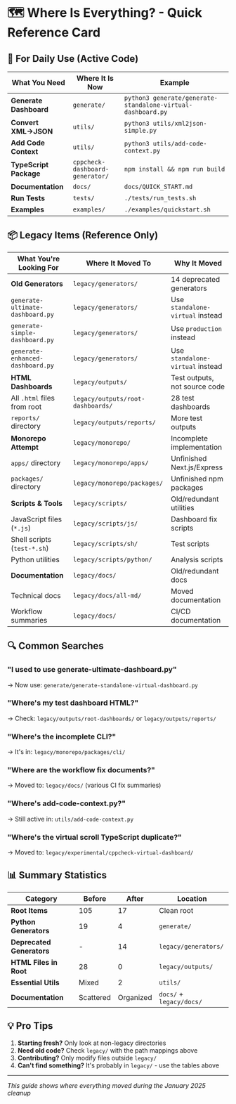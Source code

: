 # 🗺️ Where Is Everything? - Quick Reference Card

## 🎯 For Daily Use (Active Code)

| What You Need | Where It Is Now | Example |
|--------------|-----------------|---------|
| **Generate Dashboard** | `generate/` | `python3 generate/generate-standalone-virtual-dashboard.py` |
| **Convert XML→JSON** | `utils/` | `python3 utils/xml2json-simple.py` |
| **Add Code Context** | `utils/` | `python3 utils/add-code-context.py` |
| **TypeScript Package** | `cppcheck-dashboard-generator/` | `npm install && npm run build` |
| **Documentation** | `docs/` | `docs/QUICK_START.md` |
| **Run Tests** | `tests/` | `./tests/run_tests.sh` |
| **Examples** | `examples/` | `./examples/quickstart.sh` |

## 📦 Legacy Items (Reference Only)

| What You're Looking For | Where It Moved To | Why It Moved |
|------------------------|-------------------|--------------|
| **Old Generators** | `legacy/generators/` | 14 deprecated generators |
| `generate-ultimate-dashboard.py` | `legacy/generators/` | Use `standalone-virtual` instead |
| `generate-simple-dashboard.py` | `legacy/generators/` | Use `production` instead |
| `generate-enhanced-dashboard.py` | `legacy/generators/` | Use `standalone-virtual` instead |
| **HTML Dashboards** | `legacy/outputs/` | Test outputs, not source code |
| All `.html` files from root | `legacy/outputs/root-dashboards/` | 28 test dashboards |
| `reports/` directory | `legacy/outputs/reports/` | More test outputs |
| **Monorepo Attempt** | `legacy/monorepo/` | Incomplete implementation |
| `apps/` directory | `legacy/monorepo/apps/` | Unfinished Next.js/Express |
| `packages/` directory | `legacy/monorepo/packages/` | Unfinished npm packages |
| **Scripts & Tools** | `legacy/scripts/` | Old/redundant utilities |
| JavaScript files (`*.js`) | `legacy/scripts/js/` | Dashboard fix scripts |
| Shell scripts (`test-*.sh`) | `legacy/scripts/sh/` | Test scripts |
| Python utilities | `legacy/scripts/python/` | Analysis scripts |
| **Documentation** | `legacy/docs/` | Old/redundant docs |
| Technical docs | `legacy/docs/all-md/` | Moved documentation |
| Workflow summaries | `legacy/docs/` | CI/CD documentation |

## 🔍 Common Searches

### "I used to use generate-ultimate-dashboard.py"
→ Now use: `generate/generate-standalone-virtual-dashboard.py`

### "Where's my test dashboard HTML?"
→ Check: `legacy/outputs/root-dashboards/` or `legacy/outputs/reports/`

### "Where's the incomplete CLI?"
→ It's in: `legacy/monorepo/packages/cli/`

### "Where are the workflow fix documents?"
→ Moved to: `legacy/docs/` (various CI fix summaries)

### "Where's add-code-context.py?"
→ Still active in: `utils/add-code-context.py`

### "Where's the virtual scroll TypeScript duplicate?"
→ Moved to: `legacy/experimental/cppcheck-virtual-dashboard/`

## 📊 Summary Statistics

| Category | Before | After | Location |
|----------|--------|-------|----------|
| **Root Items** | 105 | 17 | Clean root |
| **Python Generators** | 19 | 4 | `generate/` |
| **Deprecated Generators** | - | 14 | `legacy/generators/` |
| **HTML Files in Root** | 28 | 0 | `legacy/outputs/` |
| **Essential Utils** | Mixed | 2 | `utils/` |
| **Documentation** | Scattered | Organized | `docs/` + `legacy/docs/` |

## 💡 Pro Tips

1. **Starting fresh?** Only look at non-legacy directories
2. **Need old code?** Check `legacy/` with the path mappings above
3. **Contributing?** Only modify files outside `legacy/`
4. **Can't find something?** It's probably in `legacy/` - use the tables above

---
*This guide shows where everything moved during the January 2025 cleanup*